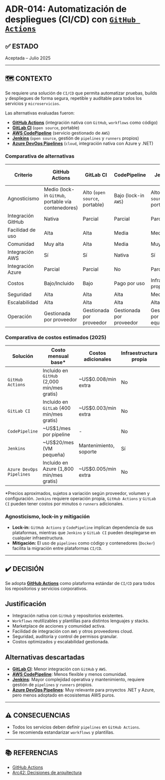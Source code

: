 # ADR-014: Automatización de despliegues (CI/CD) con [`GitHub Actions`](https://github.com/features/actions)

## ✅ ESTADO

Aceptada – Julio 2025

---

## 🗺️ CONTEXTO

Se requiere una solución de `CI/CD` que permita automatizar pruebas, builds y despliegues de forma segura, repetible y auditable para todos los servicios y `microservicios`.

Las alternativas evaluadas fueron:

- **[GitHub Actions](https://github.com/features/actions)** (integración nativa con `GitHub`, `workflows` como código)
- **[GitLab CI](https://about.gitlab.com/stages-devops-lifecycle/continuous-integration/)** (`open source`, portable)
- **[AWS CodePipeline](https://aws.amazon.com/codepipeline/)** (servicio gestionado de `AWS`)
- **[Jenkins](https://www.jenkins.io/)** (`open source`, gestión de `pipelines` y `runners` propios)
- **[Azure DevOps Pipelines](https://azure.microsoft.com/en-us/services/devops/pipelines/)** (`cloud`, integración nativa con Azure y .NET)

### Comparativa de alternativas

| Criterio                | GitHub Actions | GitLab CI | CodePipeline | Jenkins | Azure DevOps Pipelines |
|------------------------|---------------|-----------|--------------|---------|-----------------------|
| Agnosticismo           | Medio (lock-in `GitHub`, portable vía contenedores) | Alto (`open source`, portable) | Bajo (lock-in `AWS`) | Alto (`open source`, portable) | Medio (lock-in `Azure`, portable vía contenedores) |
| Integración GitHub     | Nativa        | Parcial   | Parcial      | Parcial | Parcial |
| Facilidad de uso       | Alta          | Alta      | Media        | Media   | Alta    |
| Comunidad              | Muy alta      | Alta      | Media        | Muy alta| Alta    |
| Integración AWS        | Sí            | Sí        | Nativa       | Sí      | Parcial |
| Integración Azure      | Parcial       | Parcial   | No           | Parcial | Nativa  |
| Costos                 | Bajo/Incluido | Bajo      | Pago por uso | Infra propia | Bajo/Incluido |
| Seguridad              | Alta          | Alta      | Alta         | Media   | Alta    |
| Escalabilidad          | Alta          | Alta      | Alta         | Alta    | Alta    |
| Operación              | Gestionada por proveedor | Gestionada por proveedor | Gestionada por proveedor | Gestionada por el equipo | Gestionada por proveedor |

### Comparativa de costos estimados (2025)

| Solución        | Costo mensual base* | Costos adicionales | Infraestructura propia |
|-----------------|---------------------|--------------------|-----------------------|
| `GitHub Actions`  | Incluido en `GitHub` (2,000 min/mes gratis) | ~US$0.008/min extra | No                |
| `GitLab CI`       | Incluido en `GitLab` (400 min/mes gratis) | ~US$0.003/min extra | No              |
| `CodePipeline`    | ~US$1/mes por pipeline | -                  | No                    |
| `Jenkins`         | ~US$20/mes (VM pequeña) | Mantenimiento, soporte | Sí            |
| `Azure DevOps Pipelines` | Incluido en Azure (1,800 min/mes gratis) | ~US$0.005/min extra | No              |

*Precios aproximados, sujetos a variación según proveedor, volumen y configuración. `Jenkins` requiere operación propia, `GitHub Actions` y `GitLab CI` pueden tener costos por minutos o `runners` adicionales.

### Agnosticismo, lock-in y mitigación

- **Lock-in:** `GitHub Actions` y `CodePipeline` implican dependencia de sus plataformas, mientras que `Jenkins` y `GitLab CI` pueden desplegarse en cualquier infraestructura.
- **Mitigación:** El uso de `pipelines` como código y contenedores (`Docker`) facilita la migración entre plataformas `CI/CD`.

---

## ✔️ DECISIÓN

Se adopta **[GitHub Actions](https://github.com/features/actions)** como plataforma estándar de `CI/CD` para todos los repositorios y servicios corporativos.

## Justificación

- Integración nativa con `GitHub` y repositorios existentes.
- `Workflows` reutilizables y plantillas para distintos lenguajes y stacks.
- Marketplace de acciones y comunidad activa.
- Facilidad de integración con `AWS` y otros proveedores cloud.
- Seguridad, auditoría y control de permisos granular.
- Costos optimizados y escalabilidad gestionada.

## Alternativas descartadas

- **[GitLab CI](https://about.gitlab.com/stages-devops-lifecycle/continuous-integration/)**: Menor integración con `GitHub` y `AWS`.
- **[AWS CodePipeline](https://aws.amazon.com/codepipeline/)**: Menos flexible y menos comunidad.
- **[Jenkins](https://www.jenkins.io/)**: Mayor complejidad operativa y mantenimiento, requiere gestión de `pipelines` y `runners` propios.
- **[Azure DevOps Pipelines](https://azure.microsoft.com/en-us/services/devops/pipelines/)**: Muy relevante para proyectos .NET y Azure, pero menos adoptado en ecosistemas AWS puros.

---

## ⚠️ CONSECUENCIAS

- Todos los servicios deben definir `pipelines` en `GitHub Actions`.
- Se recomienda estandarizar `workflows` y plantillas.

---

## 📚 REFERENCIAS

- [GitHub Actions](https://github.com/features/actions)
- [Arc42: Decisiones de arquitectura](https://arc42.org/decision/)
